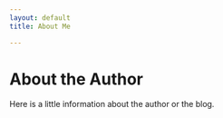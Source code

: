 ```yaml
---
layout: default
title: About Me

---
```

# About the Author

Here is a little information about the author or the blog.

